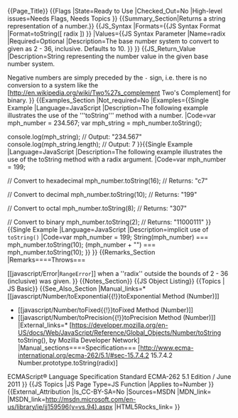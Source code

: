 {{Page_Title}}
{{Flags
|State=Ready to Use
|Checked_Out=No
|High-level issues=Needs Flags, Needs Topics
}}
{{Summary_Section|Returns a string representation of a number.}}
{{JS_Syntax
|Formats={{JS Syntax Format
|Format=toString([ radix ])
}}
|Values={{JS Syntax Parameter
|Name=radix
|Required=Optional
|Description=The base number system to convert to given as 2 - 36, inclusive. Defaults to 10.
}}
}}
{{JS_Return_Value
|Description=String representing the number value in the given base number system. 

Negative numbers are simply preceded by the <code>-</code> sign, i.e. there is no conversion to a system like the [http://en.wikipedia.org/wiki/Two%27s_complement Two's Complement] for binary.
}}
{{Examples_Section
|Not_required=No
|Examples={{Single Example
|Language=JavaScript
|Description=The following example illustrates the use of the '''toString''' method with a number.
|Code=var mph_number = 234.567;
var mph_string = mph_number.toString();

console.log(mph_string);
// Output: "234.567"
console.log(mph_string.length);
// Output: 7
}}{{Single Example
|Language=JavaScript
|Description=The following example illustrates the use of the toString method with a radix argument.
|Code=var mph_number = 199;

// Convert to hexadecimal
mph_number.toString(16);
// Returns: "c7"

// Convert to decimal
mph_number.toString(10);
// Returns: "199"

// Convert to octal
mph_number.toString(8);
// Returns: "307"

// Convert to binary
mph_number.toString(2);
// Returns: "11000111"
}}{{Single Example
|Language=JavaScript
|Description=implicit use of <code>toString()</code>
|Code=var mph_number = 199;
String(mph_number) === mph_number.toString(10);
(mph_number + "") === mph_number.toString(10);
}}
}}
{{Remarks_Section
|Remarks====Throws===

[[javascript/Error|<code>RangeError</code>]] when a ''radix'' outside the bounds of 2 - 36 (inclusive) was given.
}}
{{Notes_Section}}
{{JS Object Listing}}
{{Topics | JS Basic}}
{{See_Also_Section
|Manual_links=* [[javascript/Number/toExponential{{!}}toExponential Method (Number)]]
* [[javascript/Number/toFixed{{!}}toFixed Method (Number)]]
* [[javascript/Number/toPrecision{{!}}toPrecision Method (Number)]]
|External_links=* [https://developer.mozilla.org/en-US/docs/Web/JavaScript/Reference/Global_Objects/Number/toString toString(), by Mozilla Developer Network]
|Manual_sections====Specification===
[http://www.ecma-international.org/ecma-262/5.1/#sec-15.7.4.2 15.7.4.2 Number.prototype.toString(radix)]

ECMAScript® Language Specification
Standard ECMA-262
5.1 Edition / June 2011
}}
{{JS Topics
|JS Page Type=JS Function
|Applies to=Number
}}
{{External_Attribution
|Is_CC-BY-SA=No
|Sources=MSDN
|MDN_link=
|MSDN_link=http://msdn.microsoft.com/en-us/library/ie/jj159596(v=vs.94).aspx
|HTML5Rocks_link=
}}